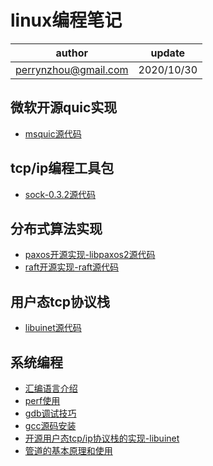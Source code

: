 # linux编程笔记

| author | update |
| ------ | ------ |
| perrynzhou@gmail.com | 2020/10/30 |

## 微软开源quic实现
- [msquic源代码](./msquic.tar.gz)

## tcp/ip编程工具包
- [sock-0.3.2源代码](./sock-0.3.2.tar.gz)

## 分布式算法实现

- [paxos开源实现-libpaxos2源代码](./libpaxos2.tar.gz)
- [raft开源实现-raft源代码](./libpaxos2.tar.gz)

## 用户态tcp协议栈
- [libuinet源代码](./libuinet.tar.gz)


## 系统编程
- [汇编语言介绍](./document/assembly/汇编语言基本介绍.md)
- [perf使用](./document/tools/perf使用.md)
- [gdb调试技巧](./document/gdb/gdb调试技巧.md)
- [gcc源码安装](./document/gcc/gcc8源码安装.md)
- [开源用户态tcp/ip协议栈的实现-libuinet](./libuinet.tar.gz)
- [管道的基本原理和使用](./document/interprocess/linux管道原理和使用.md)

